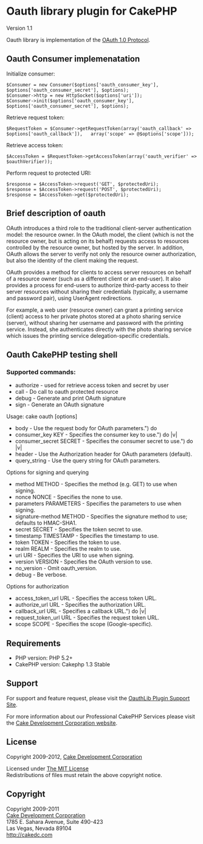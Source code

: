 # Oauth library plugin for CakePHP #

Version 1.1

Oauth library is implementation of the [OAuth 1.0 Protocol](http://tools.ietf.org/html/rfc5849).

## Oauth Consumer implemenatation ##

Initialize consumer:

	$Consumer = new Consumer($options['oauth_consumer_key'], $options['oauth_consumer_secret'], $options);
	$Consumer->http = new HttpSocket($options['uri']);
	$Consumer->init($options['oauth_consumer_key'], $options['oauth_consumer_secret'], $options);

Retrieve request token:

	$RequestToken = $Consumer->getRequestToken(array('oauth_callback' => $options['oauth_callback']), 	array('scope' => @$options['scope']));

Retrieve access token:

	$AccessToken = $RequestToken->getAccessToken(array('oauth_verifier' => $oauthVerifier));

Perform request to protected URI:

	$response = $AccessToken->request('GET', $protectedUri);
	$response = $AccessToken->request('POST', $protectedUri);
	$response = $AccessToken->get($protectedUri);

## Brief description of oauth ##

OAuth introduces a third role to the traditional client-server authentication model: the resource owner.  In the OAuth model, the client (which is not the resource owner, but is acting on its behalf) requests access to resources controlled by the resource owner, but hosted by the server.  In addition, OAuth allows the server to verify not only the resource owner authorization, but also the identity of the client making the request.

OAuth provides a method for clients to access server resources on behalf of a resource owner (such as a different client or an end-user).  It also provides a process for end-users to authorize third-party access to their server resources without sharing their credentials (typically, a username and password pair), using UserAgent redirections.

For example, a web user (resource owner) can grant a printing service (client) access to her private photos stored at a photo sharing service (server), without sharing her username and password with the printing service. Instead, she authenticates directly with the photo sharing service which issues the printing service delegation-specific credentials.

  
## Oauth CakePHP testing shell ##
	
### Supported commands: ###

 * authorize - used for retrieve access token and secret by user
 * call      - Do call to oauth protected resource
 * debug     - Generate and print OAuth signature
 * sign      - Generate an OAuth signature

Usage: cake oauth [options] <command>

 * body                    - Use the request body for OAuth parameters.") do
 * consumer_key KEY        - Specifies the consumer key to use.") do |v|
 * consumer_secret SECRET  - Specifies the consumer secret to use.") do |v|
 * header                  - Use the Authorization header for OAuth parameters (default).
 * query_string            - Use the query string for OAuth parameters.

Options for signing and querying

 * method METHOD           - Specifies the method (e.g. GET) to use when signing.
 * nonce NONCE             - Specifies the none to use.
 * parameters PARAMETERS   - Specifies the parameters to use when signing.
 * signature-method METHOD - Specifies the signature method to use; defaults to HMAC-SHA1.
 * secret SECRET           - Specifies the token secret to use.
 * timestamp TIMESTAMP     - Specifies the timestamp to use.
 * token TOKEN             - Specifies the token to use.
 * realm REALM             - Specifies the realm to use.
 * uri URI                 - Specifies the URI to use when signing.
 * version VERSION         - Specifies the OAuth version to use.
 * no_version              - Omit oauth_version.
 * debug                   - Be verbose.
	
Options for authorization

 * access_token_url URL    - Specifies the access token URL.
 * authorize_url URL       - Specifies the authorization URL.
 * callback_url URL        - Specifies a callback URL.") do |v|
 * request_token_url URL   - Specifies the request token URL.
 * scope SCOPE             - Specifies the scope (Google-specific).
	

## Requirements ##

* PHP version: PHP 5.2+
* CakePHP version: Cakephp 1.3 Stable

## Support ##

For support and feature request, please visit the [OauthLib Plugin Support Site](http://cakedc.lighthouseapp.com/projects/60476-oauthlib-plugin/).

For more information about our Professional CakePHP Services please visit the [Cake Development Corporation website](http://cakedc.com).

## License ##

Copyright 2009-2012, [Cake Development Corporation](http://cakedc.com)

Licensed under [The MIT License](http://www.opensource.org/licenses/mit-license.php)<br/>
Redistributions of files must retain the above copyright notice.

## Copyright ###

Copyright 2009-2011<br/>
[Cake Development Corporation](http://cakedc.com)<br/>
1785 E. Sahara Avenue, Suite 490-423<br/>
Las Vegas, Nevada 89104<br/>
http://cakedc.com<br/>